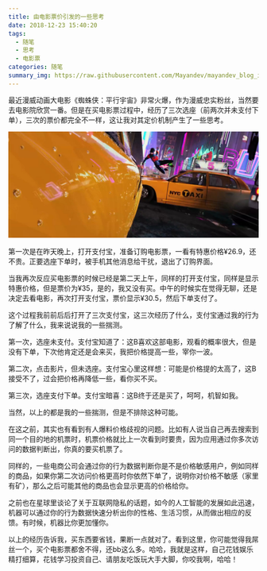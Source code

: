 ```yaml
---
title: 由电影票价引发的一些思考
date: 2018-12-23 15:40:20
tags:
  - 随笔
  - 思考
  - 电影票
categories: 随笔
summary_img: https://raw.githubusercontent.com/Mayandev/mayandev_blog_image/master/blog/mp-vr-4.jpeg
---
```


最近漫威动画大电影《蜘蛛侠：平行宇宙》非常火爆，作为漫威忠实粉丝，当然要去电影院欣赏一番。但是在买电影票过程中，经历了三次选座（前两次并未支付下单），三次的票价都完全不一样，这让我对其定价机制产生了一些思考。

![](https://raw.githubusercontent.com/Mayandev/mayandev_blog_image/master/blog/mp-vr-4.jpeg)


第一次是在昨天晚上，打开支付宝，准备订购电影票，一看有特惠价格¥26.9，还不贵。正要选座下单时，被手机其他消息给干扰，退出了订购界面。

当我再次反应买电影票的时候已经是第二天上午，同样的打开支付宝，同样是显示特惠价格，但是票价为¥35，是的，我又没有买。中午的时候实在觉得无聊，还是决定去看电影，再次打开支付宝，票价显示¥30.5，然后下单支付了。

这个过程我前前后后打开了三次支付宝，这三次经历了什么，支付宝通过我的行为了解了什么，我来说说我的一些揣测。

第一次，选座未支付。支付宝知道了：这B喜欢这部电影，观看的概率很大，但是没有下单，下次他肯定还是会来买，我把价格提高一些，宰你一波。

第二次，点击影片，但未选座。支付宝心里这样想：可能是价格提的太高了，这B接受不了，过会把价格再降低一些，看你买不买。

第三次，选座支付下单。支付宝暗喜：这B终于还是买了，呵呵，机智如我。

当然，以上的都是我的一些揣测，但是不排除这种可能。

在这之前，其实也有看到有人爆料价格歧视的问题。比如有人说当自己再去搜索到同一个目的地的机票时，机票价格就比上一次看到时要贵，因为应用通过你多次访问的数据判断出，你真的要买机票了。

同样的，一些电商公司会通过你的行为数据判断你是不是价格敏感用户，例如同样的商品，如果你第二次访问价格更高时你依然下单了，说明你对价格不敏感（家里有矿），那么之后可能其他的商品也会显示更高的价格给你。

之前也在星球里谈论了关于互联网隐私的话题，如今的人工智能的发展如此迅速，机器可以通过你的行为数据快速分析出你的性格、生活习惯，从而做出相应的反馈。有时候，机器比你更加懂你。

以上的经历告诉我，买东西要省钱，果断一点就对了。看到这里，你可能觉得我屌丝一个，买个电影票都舍不得，还bb这么多。哈哈，我就是这样，自己花钱娱乐精打细算，花钱学习投资自己、请朋友吃饭玩大手大脚，你咬我啊，哈哈！
